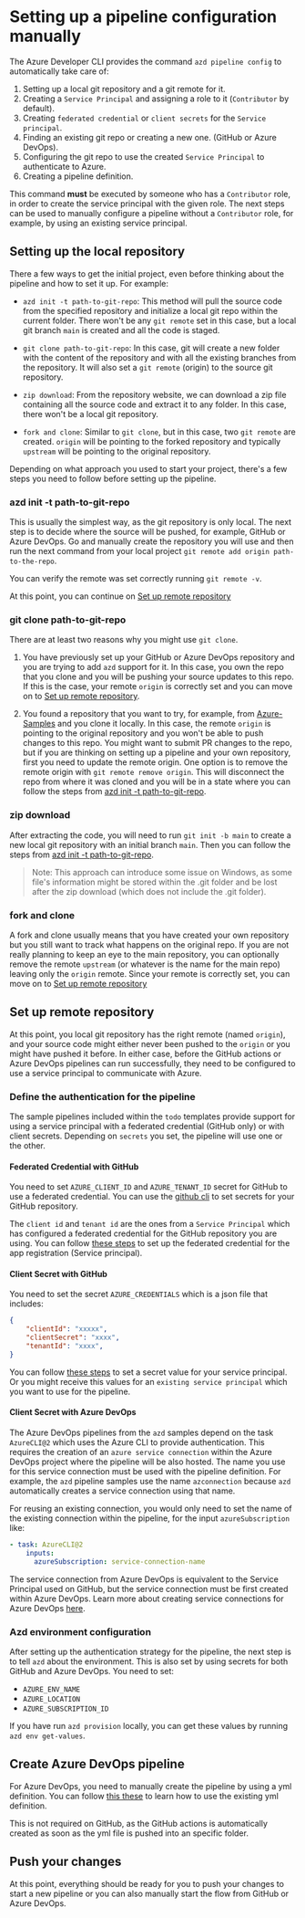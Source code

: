 # Setting up a pipeline configuration manually

The Azure Developer CLI provides the command `azd pipeline config` to automatically take care of:

1. Setting up a local git repository and a git remote for it.
1. Creating a `Service Principal` and assigning a role to it (`Contributor` by default).
1. Creating `federated credential` or `client secrets` for the `Service principal`.
1. Finding an existing git repo or creating a new one. (GitHub or Azure DevOps).
1. Configuring the git repo to use the created `Service Principal` to authenticate to Azure.
1. Creating a pipeline definition.

This command **must** be executed by someone who has a `Contributor` role, in order to create the service principal with the given role.
The next steps can be used to manually configure a pipeline without a `Contributor` role, for example, by using an existing service principal.

## Setting up the local repository

There a few ways to get the initial project, even before thinking about the pipeline and how to set it up. For example:

- `azd init -t path-to-git-repo`: This method will pull the source code from the specified repository and initialize a local git repo within the current folder. There won't be any `git remote` set in this case, but a local git branch `main` is created and all the code is staged. 

- `git clone path-to-git-repo`: In this case, git will create a new folder with the content of the repository and with all the existing branches from the repository. It will also set a `git remote` (origin) to the source git repository.

- `zip download`: From the repository website, we can download a zip file containing all the source code and extract it to any folder. In this case, there won't be a local git repository.

- `fork and clone`: Similar to `git clone`, but in this case, two `git remote` are created. `origin` will be pointing to the forked repository and typically `upstream` will be pointing to the original repository.

Depending on what approach you used to start your project, there's a few steps you need to follow before setting up the pipeline.

### azd init -t path-to-git-repo

This is usually the simplest way, as the git repository is only local. The next step is to decide where the source will be pushed, for example, GitHub or Azure DevOps. Go and manually create the repository you will use and then run the next command from your local project `git remote add origin path-to-the-repo`.

You can verify the remote was set correctly running `git remote -v`.

At this point, you can continue on [Set up remote repository](#set-up-remote-repository)

### git clone path-to-git-repo

There are at least two reasons why you might use `git clone`. 

1. You have previously set up your GitHub or Azure DevOps repository and you are trying to add `azd` support for it. In this case, you own the repo that you clone and you will be pushing your source updates to this repo. If this is the case, your remote `origin` is correctly set and you can move on to [Set up remote repository](#set-up-remote-repository).

1. You found a repository that you want to try, for example, from [Azure-Samples](https://github.com/Azure-Samples) and you clone it locally. In this case, the remote `origin` is pointing to the original repository and you won't be able to push changes to this repo. You might want to submit PR changes to the repo, but if you are thinking on setting up a pipeline and your own repository, first you need to update the remote origin. One option is to remove the remote origin with `git remote remove origin`. This will disconnect the repo from where it was cloned and you will be in a state where you can follow the steps from [azd init -t path-to-git-repo](#azd-init--t-path-to-git-repo).

### zip download

After extracting the code, you will need to run `git init -b main` to create a new local git repository with an initial branch `main`. Then you can follow the steps from [azd init -t path-to-git-repo](#azd-init--t-path-to-git-repo).

> Note: This approach can introduce some issue on Windows, as some file's information might be stored within the .git folder and be lost after the zip download (which does not include the .git folder). 

### fork and clone

A fork and clone usually means that you have created your own repository but you still want to track what happens on the original repo. If you are not really planning to keep an eye to the main repository, you can optionally remove the remote `upstream` (or whatever is the name for the main repo) leaving only the `origin` remote. Since your remote is correctly set, you can move on to [Set up remote repository](#set-up-remote-repository)

## Set up remote repository

At this point, you local git repository has the right remote (named `origin`), and your source code might either never been pushed to the `origin` or you might have pushed it before. In either case, before the GitHub actions or Azure DevOps pipelines can run successfully, they need to be configured to use a service principal to communicate with Azure.

### Define the authentication for the pipeline

The sample pipelines included within the `todo` templates provide support for using a service principal with a federated credential (GitHub only) or with client secrets. Depending on `secrets` you set, the pipeline will use one or the other.

#### Federated Credential with GitHub

You need to set `AZURE_CLIENT_ID` and `AZURE_TENANT_ID` secret for GitHub to use a federated credential.
You can use the [github cli](https://cli.github.com) to set secrets for your GitHub repository.

The `client id` and `tenant id` are the ones from a `Service Principal` which has configured a federated credential for the GitHub repository you are using. You can follow [these steps](https://learn.microsoft.com/azure/active-directory/workload-identities/workload-identity-federation-create-trust?pivots=identity-wif-apps-methods-azp#github-actions) to set up the federated credential for the app registration (Service principal).

#### Client Secret with GitHub

You need to set the secret `AZURE_CREDENTIALS` which is a json file that includes:

```json
{
    "clientId": "xxxxx",
    "clientSecret": "xxxx",
    "tenantId": "xxxx",
}
```

You can follow [these steps](https://github.com/marketplace/actions/azure-login#configure-a-service-principal-with-a-secret) to set a secret value for your service principal. Or you might receive this values for an `existing service principal` which you want to use for the pipeline.

#### Client Secret with Azure DevOps

The Azure DevOps pipelines from the `azd` samples depend on the task `AzureCLI@2` which uses the Azure CLI to provide authentication. This requires the creation of an `azure service connection` within the Azure DevOps project where the pipeline will be also hosted. The name you use for this service connection must be used with the pipeline definition. For example, the `azd` pipeline samples use the name `azconnection` because `azd` automatically creates a service connection using that name.

For reusing an existing connection, you would only need to set the name of the existing connection within the pipeline, for the input `azureSubscription` like:

```yml
- task: AzureCLI@2
    inputs:
      azureSubscription: service-connection-name
```

The service connection from Azure DevOps is equivalent to the Service Principal used on GitHub, but the service connection must be first created within Azure DevOps. Learn more about creating service connections for Azure DevOps [here](https://learn.microsoft.com/azure/devops/pipelines/library/service-endpoints?view=azure-devops&tabs=yaml).

### Azd environment configuration

After setting up the authentication strategy for the pipeline, the next step is to tell `azd` about the environment. This is also set by using secrets for both GitHub and Azure DevOps. You need to set:

- `AZURE_ENV_NAME`
- `AZURE_LOCATION`
- `AZURE_SUBSCRIPTION_ID`

If you have run `azd provision` locally, you can get these values by running `azd env get-values`.

## Create Azure DevOps pipeline

For Azure DevOps, you need to manually create the pipeline by using a yml definition. You can follow [this these](https://learn.microsoft.com/azure/devops/pipelines/create-first-pipeline?view=azure-devops&tabs=java%2Ctfs-2018-2%2Cbrowser) to learn how to use the existing yml definition.

This is not required on GitHub, as the GitHub actions is automatically created as soon as the yml file is pushed into an specific folder.

## Push your changes

At this point, everything should be ready for you to push your changes to start a new pipeline or you can also manually start the flow from GitHub or Azure DevOps.

